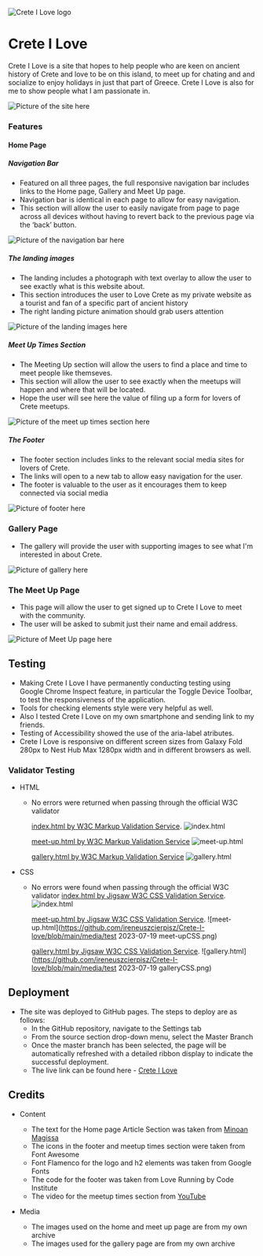![Crete I Love logo](https://github.com/ireneuszcierpisz/Crete-I-love/blob/main/media/logo.png)

# Crete I Love

Crete I Love is a site that hopes to help people who are keen on ancient history of Crete and love to be on this island, to meet up for chating and and socialize to enjoy holidays in just that part of Greece. Crete I Love is also for me to show people what I am passionate in.

![Picture of the site here](https://github.com/ireneuszcierpisz/Crete-I-love/blob/main/media/home-page.png)

### Features

#### Home Page

##### Navigation Bar

- Featured on all three pages, the full responsive navigation bar includes links to the Home page, Gallery and Meet Up page.
- Navigation bar is identical in each page to allow for easy navigation.
- This section will allow the user to easily navigate from page to page across all devices without having to revert back to the previous page via the ‘back’ button.

![Picture of the navigation bar here](https://github.com/ireneuszcierpisz/Crete-I-love/blob/main/media/navigation-bar.png)

##### The landing images

- The landing includes a photograph with text overlay to allow the user to see exactly what is this website about.
- This section introduces the user to Love Crete as my private website as a tourist and fan of a specific part of ancient history
- The right landing picture animation should grab users attention

![Picture of the landing images here](https://github.com/ireneuszcierpisz/Crete-I-love/blob/main/media/landing-images1.png)

##### Meet Up Times Section

- The Meeting Up section will allow the users to find a place and time to meet people like themseves.
- This section will allow the user to see exactly when the meetups will happen and where that will be located.
- Hope the user will see here the value of filing up a form for lovers of Crete meetups.

![Picture of the meet up times section here](https://github.com/ireneuszcierpisz/Crete-I-love/blob/main/media/meetup-dates.png)

##### The Footer

- The footer section includes links to the relevant social media sites for lovers of Crete.
- The links will open to a new tab to allow easy navigation for the user.
- The footer is valuable to the user as it encourages them to keep connected via social media

![Picture of footer here](https://github.com/ireneuszcierpisz/Crete-I-love/blob/main/media/footer.png)

### Gallery Page

- The gallery will provide the user with supporting images to see what I'm interested in about Crete.

![Picture of gallery here](https://github.com/ireneuszcierpisz/Crete-I-love/blob/main/media/gallery.png)

### The Meet Up Page

- This page will allow the user to get signed up to Crete I Love to meet with the community.
- The user will be asked to submit just their name and email address.

![Picture of Meet Up page here](https://github.com/ireneuszcierpisz/Crete-I-love/blob/main/media/meetup-form.png)

## Testing

- Making Crete I Love I have permanently conducting testing using Google Chrome Inspect feature, in particular the Toggle Device Toolbar, to test the responsiveness of the application.
- Tools for checking elements style were very helpful as well.
- Also I tested Crete I Love on my own smartphone and sending link to my friends.
- Testing of Accessibility showed the use of the aria-label atributes.
- Crete I Love is responsive on different screen sizes from Galaxy Fold 280px to Nest Hub Max 1280px width and in different browsers as well.

### Validator Testing

- HTML

  - No errors were returned when passing through the official W3C validator

    [index.html by W3C Markup Validation Service](https://validator.w3.org/nu/?doc=https%3A%2F%2Fireneuszcierpisz.github.io%2FCrete-I-love%2Findex.html).
    ![index.html](https://github.com/ireneuszcierpisz/Crete-I-love/blob/main/media/meetup-form.png)

    [meet-up.html by W3C Markup Validation Service](https://validator.w3.org/nu/?doc=https%3A%2F%2Fireneuszcierpisz.github.io%2FCrete-I-love%2Fmeet-up.html)
    ![meet-up.html](https://github.com/ireneuszcierpisz/Crete-I-love/blob/main/media/meetup-form.png)

    [gallery.html by W3C Markup Validation Service](https://validator.w3.org/nu/?doc=https%3A%2F%2Fireneuszcierpisz.github.io%2FCrete-I-love%2Fgallery.html)
    ![gallery.html](https://github.com/ireneuszcierpisz/Crete-I-love/blob/main/media/meetup-form.png)

- CSS

  - No errors were found when passing through the official W3C validator
    [index.html by Jigsaw W3C CSS Validation Service](https://jigsaw.w3.org/css-validator/validator?uri=https%3A%2F%2Fireneuszcierpisz.github.io%2FCrete-I-love%2Findex.html&profile=css3svg&usermedium=all&warning=1&vextwarning=&lang=en).
    ![index.html](https://github.com/ireneuszcierpisz/Crete-I-love/blob/main/media/meetup-form.png)

    [meet-up.html by Jigsaw W3C CSS Validation Service](https://jigsaw.w3.org/css-validator/validator?uri=https%3A%2F%2Fireneuszcierpisz.github.io%2FCrete-I-love%2Fmeet-up.html&profile=css3svg&usermedium=all&warning=1&vextwarning=&lang=en).
    ![meet-up.html](https://github.com/ireneuszcierpisz/Crete-I-love/blob/main/media/test 2023-07-19 meet-upCSS.png)

    [gallery.html by Jigsaw W3C CSS Validation Service](https://jigsaw.w3.org/css-validator/validator?uri=https%3A%2F%2Fireneuszcierpisz.github.io%2FCrete-I-love%2Fgallery.html&profile=css3svg&usermedium=all&warning=1&vextwarning=&lang=en).
    ![gallery.html](https://github.com/ireneuszcierpisz/Crete-I-love/blob/main/media/test 2023-07-19 galleryCSS.png)

## Deployment

- The site was deployed to GitHub pages. The steps to deploy are as follows:
  - In the GitHub repository, navigate to the Settings tab
  - From the source section drop-down menu, select the Master Branch
  - Once the master branch has been selected, the page will be automatically refreshed with a detailed ribbon display to indicate the successful deployment.
  - The live link can be found here - [Crete I Love](https://ireneuszcierpisz.github.io/Crete-I-love/)

## Credits

- Content

  - The text for the Home page Article Section was taken from [Minoan Magissa](https://minoanmagissa.com/2022/08/01/the-minoans-the-ancestors-of-modern-cretans/)
  - The icons in the footer and meetup times section were taken from Font Awesome
  - Font Flamenco for the logo and h2 elements was taken from Google Fonts
  - The code for the footer was taken from Love Running by Code Institute
  - The video for the meetup times section from [YouTube](https://www.google.com/search?q=crete+phaistos+video&rlz=1C1CHBF_enIE922IE922&oq=crete+phaistos+video&aqs=chrome..69i57j33i160.12179j0j7&sourceid=chrome&ie=UTF-8#fpstate=ive&vld=cid:824e9d89,vid:FS2x8Y5uPu4)

- Media
  - The images used on the home and meet up page are from my own archive
  - The images used for the gallery page are from my own archive
